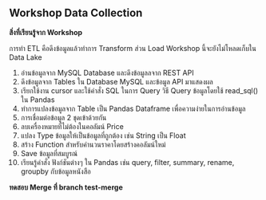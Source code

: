 ## Workshop Data Collection

**สิ่งที่เรียนรู้จาก Workshop**

การทำ ETL คือดึงข้อมูลแล้วทำการ Transform ส่วน Load Workshop นี้จะยังไม่โหลดเก็บใน Data Lake
1. อ่านข้อมูลจาก MySQL Database และดึงข้อมูลลจาก REST API 
2. ดึงข้อมูลจาก Tables ใน Database MySQL และข้อมูล API มาแสดงผล
3. เรียกใช้งาน cursor และใช้คำสั่ง SQL ในการ Query วิธี Query ข้อมูลโดยใช้ read_sql() ใน Pandas
4. ทำการแปลงข้อมูลจาก Table เป็น Pandas Dataframe เพื่อความง่ายในการอ่านข้อมูล
5. การเชื่อมต่อข้อมูล 2 ชุดเข้าด้วยกัน
6. ลบเครื่องหมายที่ไม่ต้องในคอลัมน์ Price
7. แปลง Type ข้อมูลให้เป็นข้อมูลที่ถูกต้อง เช่น String เป็น Float
8. สร้าง Function สำหรับคำนวนราคาโดยสร้างคอลัมน์ใหม่
9. Save ข้อมูลที่สมบูรณ์ 
10. เรียนรู้คำสั่ง ฟังก์ชันต่างๆ ใน Pandas เช่น query, filter, summary, rename, groupby กับข้อมูลหนังสือ

**ทดสอบ Merge ที่ branch test-merge**